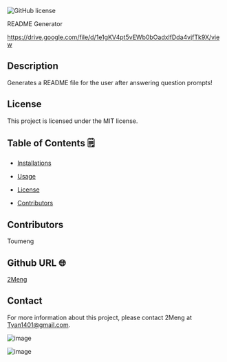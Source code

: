 ![GitHub license](https://img.shields.io/badge/license-MIT-yellowgreen.svg)

README Generator

https://drive.google.com/file/d/1e1gKV4pt5vEWb0bOadxlfDda4vjfTk9X/view

## Description

Generates a README file for the user after answering question prompts!

## License

This project is licensed under the MIT license.

## Table of Contents 🗒

* [Installations](#dependencies)

* [Usage](#usage)


* [License](#license)


* [Contributors](#contributors)

## Contributors

Toumeng

## Github URL 🌐

[2Meng](https://github.com/2Meng/)

## Contact

For more information about this project, please contact 2Meng at Tyan1401@gmail.com.

![image](https://user-images.githubusercontent.com/91503750/236981266-fe4b59cd-1e8e-476b-b481-33d37e0f7605.png)

![image](https://user-images.githubusercontent.com/91503750/236981348-589872a1-25b0-4fea-9ff3-b34d212e11a6.png)
